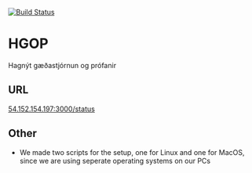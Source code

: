 [![Build Status](http://54.242.184.100:8080/buildStatus/icon?job=Github+pipeline)](http://54.242.184.100:8080/job/Github%20pipeline/)

# HGOP

Hagnýt gæðastjórnun og prófanir

## URL

[54.152.154.197:3000/status](54.152.154.197:3000/status)

## Other

* We made two scripts for the setup, one for Linux and one for MacOS, since we are using seperate operating systems on our PCs